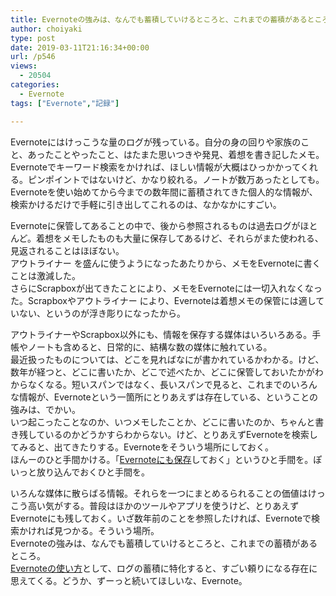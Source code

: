 ```yaml
---
title: Evernoteの強みは、なんでも蓄積していけるところと、これまでの蓄積があるところ
author: choiyaki
type: post
date: 2019-03-11T21:16:34+00:00
url: /p546
views:
  - 20504
categories:
  - Evernote
tags: ["Evernote","記録"]

---
```

Evernoteにはけっこうな量のログが残っている。自分の身の回りや家族のこと、あったことやったこと、はたまた思いつきや発見、着想を書き記したメモ。  
Evernoteでキーワード検索をかければ、ほしい情報が大概はひっかかってくれる。ピンポイントではないけど、かなり絞れる。ノートが数万あったとしても。Evernoteを使い始めてから今までの数年間に蓄積されてきた個人的な情報が、検索かけるだけで手軽に引き出してこれるのは、なかなかにすごい。

Evernoteに保管してあることの中で、後から参照されるものは過去ログがほとんど。着想をメモしたものも大量に保存してあるけど、それらがまた使われる、見返されることはほぼない。  
アウトライナー を盛んに使うようになったあたりから、メモをEvernoteに書くことは激減した。  
さらにScrapboxが出てきたことにより、メモをEvernoteには一切入れなくなった。Scrapboxやアウトライナー により、Evernoteは着想メモの保管には適していない、というのが浮き彫りになったから。

アウトライナーやScrapbox以外にも、情報を保存する媒体はいろいろある。手帳やノートも含めると、日常的に、結構な数の媒体に触れている。  
最近扱ったものについては、どこを見ればなにが書かれているかわかる。けど、数年が経つと、どこに書いたか、どこで述べたか、どこに保管しておいたかがわからなくなる。短いスパンではなく、長いスパンで見ると、これまでのいろんな情報が、Evernoteという一箇所にとりあえずは存在している、ということの強みは、でかい。  
いつ起こったことなのか、いつメモしたことか、どこに書いたのか、ちゃんと書き残しているのかどうかすらわからない。けど、とりあえずEvernoteを検索してみると、出てきたりする。Evernoteをそういう場所にしておく。  
ほんーのひと手間かける。「[Evernoteにも保存][1]しておく」というひと手間を。ぽいっと放り込んでおくひと手間を。

いろんな媒体に散らばる情報。それらを一つにまとめるられることの価値はけっこう高い気がする。普段はほかのツールやアプリを使うけど、とりあえずEvernoteにも残しておく。いざ数年前のことを参照したければ、Evernoteで検索かければ見つかる。そういう場所。  
Evernoteの強みは、なんでも蓄積していけるところと、これまでの蓄積があるところ。  
[Evernoteの使い方][2]として、ログの蓄積に特化すると、すごい頼りになる存在に思えてくる。どうか、ずーっと続いてほしいな、Evernote。

 [1]: https://scrapbox.io/choiyaki-hondana/Evernote%E3%81%AB%E3%82%82%E4%BF%9D%E5%AD%98
 [2]: https://scrapbox.io/choiyaki-hondana/Evernote%E3%81%AE%E4%BD%BF%E3%81%84%E6%96%B9